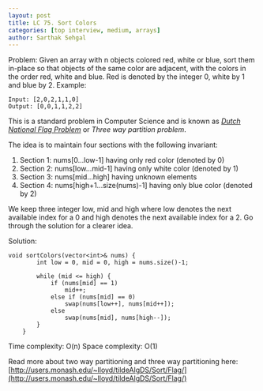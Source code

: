 ```yaml
---
layout: post
title: LC 75. Sort Colors
categories: [top interview, medium, arrays]
author: Sarthak Sehgal
---
```

Problem: Given an array with n objects colored red, white or blue, sort them in-place so that objects of the same color are adjacent, with the colors in the order red, white and blue. Red is denoted by the integer 0, white by 1 and blue by 2.
Example:
```
Input: [2,0,2,1,1,0]
Output: [0,0,1,1,2,2]
```

This is a standard problem in Computer Science and is known as [_Dutch National Flag Problem_](https://en.wikipedia.org/wiki/Dutch_national_flag_problem) or _Three way partition problem_.

The idea is to maintain four sections with the following invariant:
1. Section 1: nums[0...low-1] having only red color (denoted by 0)
2. Section 2: nums[low...mid-1] having only white color (denoted by 1)
3. Section 3: nums[mid...high] having unknown elements
4. Section 4: nums[high+1...size(nums)-1] having only blue color (denoted by 2)

We keep three integer low, mid and high where low denotes the next available index for a 0 and high denotes the next available index for a 2. Go through the solution for a clearer idea.

Solution:
```
void sortColors(vector<int>& nums) {
        int low = 0, mid = 0, high = nums.size()-1;

        while (mid <= high) {
            if (nums[mid] == 1)
                mid++;
            else if (nums[mid] == 0)
                swap(nums[low++], nums[mid++]);
            else
                swap(nums[mid], nums[high--]);
        }
    }
```

Time complexity: O(n)
Space complexity: O(1)

Read more about two way partitioning and three way partitioning here: [http://users.monash.edu/~lloyd/tildeAlgDS/Sort/Flag/](http://users.monash.edu/~lloyd/tildeAlgDS/Sort/Flag/)
